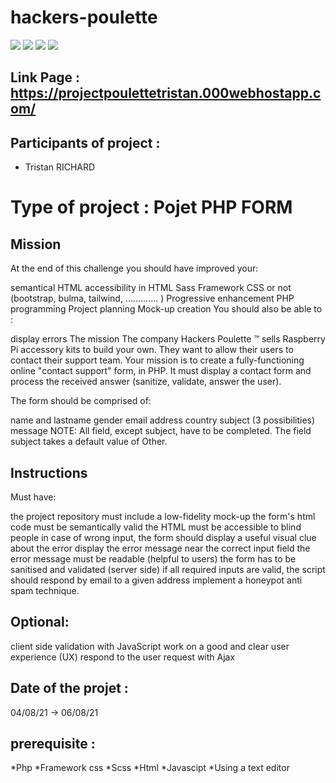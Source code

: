 # hackers-poulette


<img src="https://img.shields.io/badge/HTML5-E34F26?style=for-the-badge&logo=html5&logoColor=white">
<img src="https://img.shields.io/badge/CSS-239120?&style=for-the-badge&logo=css3&logoColor=white">
<img src="https://img.shields.io/badge/JavaScript-F7DF1E?style=for-the-badge&logo=javascript&logoColor=black">
<img src="https://img.shields.io/badge/PHP-777BB4?style=for-the-badge&logo=php&logoColor=white">

## Link Page : https://projectpoulettetristan.000webhostapp.com/
 
## Participants of project : 
 
* Tristan RICHARD
 
# Type of project : Pojet PHP FORM 
 
## Mission

At the end of this challenge you should have improved your:

semantical HTML
accessibility in HTML
Sass
Framework CSS or not (bootstrap, bulma, tailwind, ............. )
Progressive enhancement
PHP programming
Project planning
Mock-up creation
You should also be able to :

display errors
The mission
The company Hackers Poulette ™ sells Raspberry Pi accessory kits to build your own. They want to allow their users to contact their support team. Your mission is to create a fully-functioning online "contact support" form, in PHP. It must display a contact form and process the received answer (sanitize, validate, answer the user).


The form should be comprised of:

name and lastname
gender
email address
country
subject (3 possibilities)
message
NOTE: All field, except subject, have to be completed. The field subject takes a default value of Other.
 
## Instructions

Must have:

the project repository must include a low-fidelity mock-up
the form's html code must be semantically valid
the HTML must be accessible to blind people
in case of wrong input, the form should display a useful visual clue about the error
display the error message near the correct input field
the error message must be readable (helpful to users)
the form has to be sanitised and validated (server side)
if all required inputs are valid, the script should respond by email to a given address
implement a honeypot anti spam technique.

## Optional:

client side validation with JavaScript
work on a good and clear user experience (UX)
respond to the user request with Ajax
 
## Date of the projet : 
 
04/08/21 -> 06/08/21
 
## prerequisite :

*Php
*Framework css
*Scss
*Html
*Javascipt
*Using a text editor

